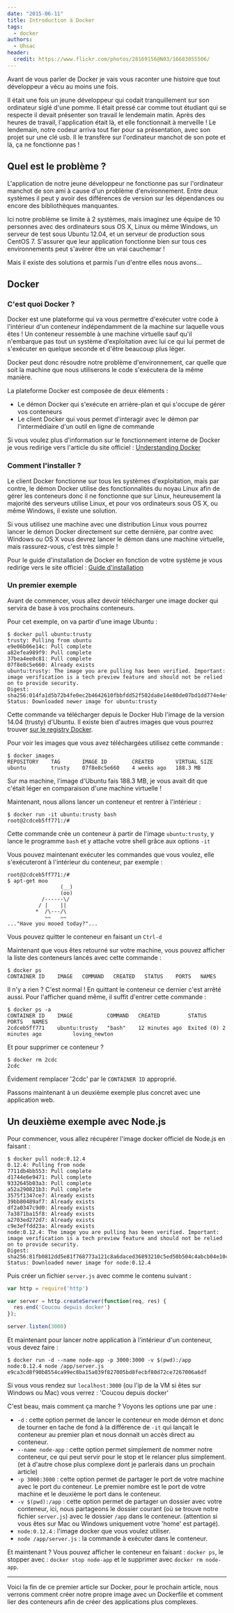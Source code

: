 ```yaml
---
date: "2015-06-11"
title: Introduction à Docker
tags:
  - docker
authors:
  - Uhsac
header:
  credit: https://www.flickr.com/photos/28169156@N03/16683055506/
---
```


Avant de vous parler de Docker je vais vous raconter une histoire que tout
développeur a vécu au moins une fois.

Il était une fois un jeune développeur qui codait tranquillement sur son
ordinateur siglé d'une pomme. Il était pressé car comme tout étudiant qui se
respecte il devait présenter son travail le lendemain matin. Après des heures de
travail, l'application était là, et elle fonctionnait à merveille ! Le
lendemain, notre codeur arriva tout fier pour sa présentation, avec son projet
sur une clé usb. Il le transfère sur l'ordinateur manchot de son pote et là, ça
ne fonctionne pas !

## Quel est le problème ?

L'application de notre jeune développeur ne fonctionne pas sur l'ordinateur
manchot de son ami à cause d'un problème d'environnement. Entre deux systèmes il
peut y avoir des différences de version sur les dépendances ou encore des
bibliothèques manquantes.

Ici notre problème se limite à 2 systèmes, mais imaginez une équipe de 10
personnes avec des ordinateurs sous OS X, Linux ou même Windows, un serveur de
test sous Ubuntu 12.04, et un serveur de production sous CentOS 7.
S'assurer que leur application fonctionne bien sur tous ces environnements peut 
s'avérer être un vrai cauchemar !

Mais il existe des solutions et parmis l'un d'entre elles nous avons...

## Docker

### C'est quoi Docker ?

Docker est une plateforme qui va vous permettre d'exécuter votre code à
l'intérieur d'un conteneur indépendamment de la machine sur laquelle vous êtes !
Un conteneur ressemble à une machine virtuelle sauf qu'il n'embarque pas tout un
système d'exploitation avec lui ce qui lui permet de s'exécuter en quelque
seconde et d'être beaucoup plus léger.

Docker peut donc résoudre notre problème d'environnement, car quelle que soit la
machine que nous utiliserons le code s'exécutera de la même manière.

La plateforme Docker est composée de deux éléments :
- Le démon Docker qui s'exécute en arrière-plan et qui s'occupe de gérer vos
conteneurs
- Le client Docker qui vous permet d'interagir avec le démon par l'intermédiaire
d'un outil en ligne de commande

Si vous voulez plus d'information sur le fonctionnement interne de Docker je
vous redirige vers l'article du site officiel : [Understanding
Docker](https://docs.docker.com/introduction/understanding-docker)

### Comment l'installer ?

Le client Docker fonctionne sur tous les systèmes d'exploitation, mais par
contre, le démon Docker utilise des fonctionnalités du noyau Linux afin de gérer
les conteneurs donc il ne fonctionne que sur Linux, heureusement la majorité des
serveurs utilise Linux, et pour vos ordinateurs sous OS X, ou même Windows, il
existe une solution.

Si vous utilisez une machine avec une distribution Linux vous pourrez lancer le
démon Docker directement sur cette dernière, par contre avec Windows ou OS X
vous devrez lancer le démon dans une machine virtuelle, mais rassurez-vous,
c'est très simple !

Pour le guide d'installation de Docker en fonction de votre système je vous
redirige vers le site officiel : [Guide
d'installation](https://docs.docker.com/installation/#installation)

### Un premier exemple

Avant de commencer, vous allez devoir télécharger une image docker qui servira
de base à vos prochains conteneurs.

Pour cet exemple, on va partir d'une image Ubuntu :
```console
$ docker pull ubuntu:trusty
trusty: Pulling from ubuntu
e9e06b06e14c: Pull complete
a82efea989f9: Pull complete
37bea4ee0c81: Pull complete
07f8e8c5e660: Already exists
ubuntu:trusty: The image you are pulling has been verified. Important: image verification is a tech preview feature and should not be relied on to provide security.
Digest: sha256:014fa1d5b72b4fe0ec2b4642610fbbfdd52f502da8e14e80de07bd1dd774e4ef
Status: Downloaded newer image for ubuntu:trusty
```

Cette commande va télécharger depuis le Docker Hub l'image de la version 14.04
(trusty) d'Ubuntu. Il existe bien d'autres images que vous pourrez trouver
[sur le registry Docker](https://registry.hub.docker.com).

Pour voir les images que vous avez téléchargées utilisez cette commande :

```console
$ docker images
REPOSITORY    TAG       IMAGE ID        CREATED       VIRTUAL SIZE
ubuntu        trusty    07f8e8c5e660    4 weeks ago   188.3 MB
```

Sur ma machine, l'image d'Ubuntu fais 188.3 MB, je vous avait dit que c'était
léger en comparaison d'une machine virtuelle !

Maintenant, nous allons lancer un conteneur et rentrer à l'intérieur :

```console
$ docker run -it ubuntu:trusty bash
root@2cdceb5ff771:/#
```

Cette commande crée un conteneur à partir de l'image `ubuntu:trusty`, y lance le
programme `bash` et y attache votre shell grâce aux options `-it`

Vous pouvez maintenant exécuter les commandes que vous voulez, elle
s'exécuteront à l'intérieur du conteneur, par exemple :

```console
root@2cdceb5ff771:/# 
$ apt-get moo
                 (__)
                 (oo)
           /------\/
          / |    ||
         *  /\---/\
            ~~   ~~
..."Have you mooed today?"...
```

Vous pouvez quitter le conteneur en faisant un `Ctrl-d`

Maintenant que vous êtes retourné sur votre machine, vous pouvez afficher la
liste des conteneurs lancés avec cette commande :

```console
$ docker ps
CONTAINER ID    IMAGE   COMMAND   CREATED   STATUS    PORTS   NAMES
```

Il n'y a rien ? C'est normal ! En quittant le conteneur ce dernier c'est arrêté
aussi. Pour l'afficher quand même, il suffit d'entrer cette commande :

```console
$ docker ps -a
CONTAINER ID    IMAGE           COMMAND   CREATED         STATUS                    PORTS   NAMES
2cdceb5ff771    ubuntu:trusty   "bash"    12 minutes ago  Exited (0) 2 minutes ago          loving_newton
```

Et pour supprimer ce conteneur ?

```console
$ docker rm 2cdc
2cdc
```

Évidement remplacer '2cdc' par le `CONTAINER ID` approprié.

Passons maintenant à un deuxième exemple plus concret avec une application web.

## Un deuxième exemple avec Node.js

Pour commencer, vous allez récupérer l'image docker officiel de Node.js en
faisant :

```console
$ docker pull node:0.12.4
0.12.4: Pulling from node
7711db4bb553: Pull complete
d1744e6e9471: Pull complete
9332645b03a3: Pull complete
a52a290821b3: Pull complete
3575f1347ce7: Already exists
39bb80489af7: Already exists
df2a0347c9d0: Already exists
7a3871ba15f8: Already exists
a2703ed272d7: Already exists
c9e3effdd23a: Already exists
node:0.12.4: The image you are pulling has been verified. Important: image verification is a tech preview feature and should not be relied on to provide security.
Digest: sha256:81fb0812dd5e81f768773a121c8a6daced36893210c5ed50b504c4abcb04e10c
Status: Downloaded newer image for node:0.12.4
```

Puis créer un fichier `server.js` avec comme le contenu suivant :

```js
var http = require('http')

var server = http.createServer(function(req, res) {
  res.end('Coucou depuis docker')
});

server.listen(3000)
```

Et maintenant pour lancer notre application à l'intérieur d'un conteneur, vous
devez faire :

```console
$ docker run -d --name node-app -p 3000:3000 -v $(pwd):/app node:0.12.4 node /app/server.js
e9ca3cd8f90b8554ca99ec8ba15a039f827005bd8fecbf80d72ce7267006a6df
```

Si vous vous rendez sur `localhost:3000` (ou l'ip de la VM si êtes sur Windows
ou Mac) vous verrez : 'Coucou depuis docker'

C'est beau, mais comment ça marche ? Voyons les options une par une :

- `-d` : cette option permet de lancer le conteneur en mode démon et donc de
tourner en tache de fond à la différence de `-it` qui lançait le conteneur au
premier plan et nous donnait un accès direct au conteneur.
- `--name node-app` : cette option permet simplement de nommer notre conteneur,
ce qui peut servir pour le stop et le relancer plus simplement. (et à d'autre
chose plus complexe dont je parlerais dans un prochain article)
- `-p 3000:3000` : cette option permet de partager le port de votre machine avec
le port du conteneur. Le premier nombre est le port de votre machine et le
deuxième le port dans le conteneur.
- `-v $(pwd):/app` : cette option permet de partager un dossier avec votre
conteneur, ici, nous partageons le dossier courant (où se trouve notre fichier
`server.js`) avec le dossier `/app` dans le conteneur. (attention si vous êtes
sur Mac ou Windows uniquement votre 'home' est partagé).
- `node:0.12.4` : l'image docker que vous voulez utiliser.
- `node /app/server.js` : la commande à exécuter dans le conteneur.

Et maintenant ? Vous pouvez afficher le conteneur en faisant : `docker ps`, le
stopper avec : `docker stop node-app` et le supprimer avec `docker rm node-app`.

-----

Voici la fin de ce premier article sur Docker, pour le prochain article, nous
verrons comment créer notre propre image avec un Dockerfile et comment lier des
conteneurs afin de créer des applications plus complexes.
